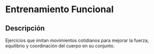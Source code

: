 # Entrenamiento Funcional

## Descripción
Ejercicios que imitan movimientos cotidianos para mejorar la fuerza, equilibrio y coordinación del cuerpo en su conjunto.
